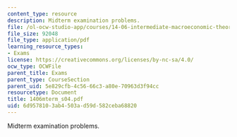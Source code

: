```yaml
---
content_type: resource
description: Midterm examination problems.
file: /ol-ocw-studio-app/courses/14-06-intermediate-macroeconomic-theory-spring-2004/6d9578103ab4503ad59d582ceba68820_1406mterm_s04.pdf
file_size: 92048
file_type: application/pdf
learning_resource_types:
- Exams
license: https://creativecommons.org/licenses/by-nc-sa/4.0/
ocw_type: OCWFile
parent_title: Exams
parent_type: CourseSection
parent_uid: 5e829cfb-4c56-66c3-a80e-70963d3f94cc
resourcetype: Document
title: 1406mterm_s04.pdf
uid: 6d957810-3ab4-503a-d59d-582ceba68820
---
```

Midterm examination problems.